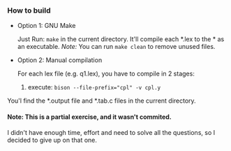 ### How to build

* Option 1: GNU Make

    Just Run: `make` in the current directory. It'll compile each *.lex to the * as an executable.
    _Note:_ You can run `make clean` to remove unused files.
* Option 2: Manual compilation

    For each lex file (e.g. q1.lex), you have to compile in 2 stages:

    1. execute: `bison --file-prefix="cpl" -v cpl.y`


You'l find the *.output file and *.tab.c files in the current directory.

#### Note: This is a partial exercise, and it wasn't commited.
I didn't have enough time, effort and need to solve all the questions, so I decided to give up on that one.